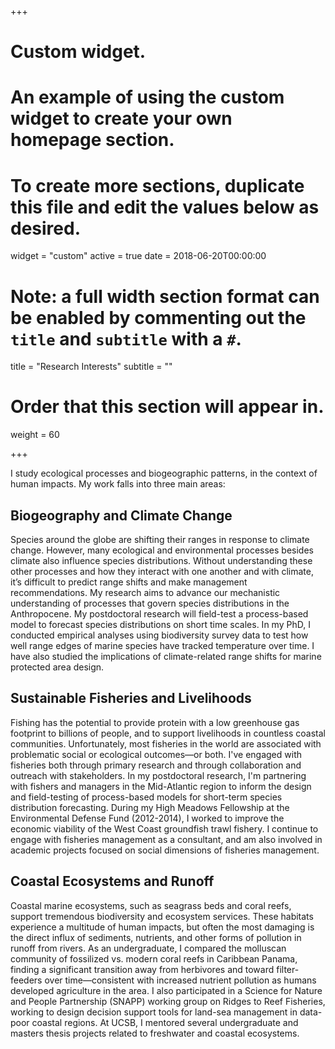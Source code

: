 +++
# Custom widget.
# An example of using the custom widget to create your own homepage section.
# To create more sections, duplicate this file and edit the values below as desired.
widget = "custom"
active = true
date = 2018-06-20T00:00:00

# Note: a full width section format can be enabled by commenting out the `title` and `subtitle` with a `#`.
title = "Research Interests"
subtitle = ""

# Order that this section will appear in.
weight = 60

+++

I study ecological processes and biogeographic patterns, in the context of human impacts. My work falls into three main areas:

## Biogeography and Climate Change 

Species around the globe are shifting their ranges in response to climate change. However, many ecological and environmental processes besides climate also influence species distributions. Without understanding these other processes and how they interact with one another and with climate, it’s difficult to predict range shifts and make management recommendations. My research aims to advance our mechanistic understanding of processes that govern species distributions in the Anthropocene. My postdoctoral research will field-test a process-based model to forecast species distributions on short time scales. In my PhD, I conducted empirical analyses using biodiversity survey data to test how well range edges of marine species have tracked temperature over time. I have also studied the implications of climate-related range shifts for marine protected area design. 

## Sustainable Fisheries and Livelihoods

Fishing has the potential to provide protein with a low greenhouse gas footprint to billions of people, and to support livelihoods in countless coastal communities. Unfortunately, most fisheries in the world are associated with problematic social or ecological outcomes—or both. I've engaged with fisheries both through primary research and through collaboration and outreach with stakeholders. In my postdoctoral research, I'm partnering with fishers and managers in the Mid-Atlantic region to inform the design and field-testing of process-based models for short-term species distribution forecasting. During my High Meadows Fellowship at the Environmental Defense Fund (2012-2014), I worked to improve the economic viability of the West Coast groundfish trawl fishery. I continue to engage with fisheries management as a consultant, and am also involved in academic projects focused on social dimensions of fisheries management. 

## Coastal Ecosystems and Runoff

Coastal marine ecosystems, such as seagrass beds and coral reefs, support tremendous biodiversity and ecosystem services. These habitats experience a multitude of human impacts, but often the most damaging is the direct influx of sediments, nutrients, and other forms of pollution in runoff from rivers. As an undergraduate, I compared the molluscan community of fossilized vs. modern coral reefs in Caribbean Panama, finding a significant transition away from herbivores and toward filter-feeders over time—consistent with increased nutrient pollution as humans developed agriculture in the area. I also participated in a Science for Nature and People Partnership (SNAPP) working group on Ridges to Reef Fisheries, working to design decision support tools for land-sea management in data-poor coastal regions. At UCSB, I mentored several undergraduate and masters thesis projects related to freshwater and coastal ecosystems. 
